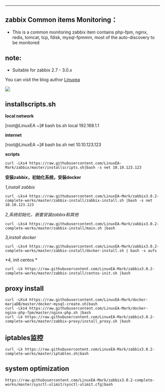 
***
## zabbix Common items Monitoring：

* This is a common monitoring zabbix item contains php-fpm, nginx, redis, tomcat, tcp, fdisk, mysql-fpmmm, most of the auto-discovery to be monitored

## note:
* Suitable for zabbix 2.7 - 3.0.x

You can visit the blog author [Linuxea](http://www.linuxea.com)

![](http://www.zabbix.com/img/3.0/whatsnew/zabbix-whats-new-3.0-dashboard.png)


## installscripts.sh
**local network**

[root@LinuxEA ~]# bash bs.sh local 192.168.1.1


**internet**

[root@LinuxEA ~]# bash bs.sh net 10.10.123.123

**scripts**

```curl -Lks4 https://raw.githubusercontent.com/LinuxEA-Mark/zabbix/master/installscripts.sh|bash -s net 10.10.123.123```

**安装zabbix，初始化系统，安装docker**

*1,install zabbix*

```curl -Lks4 https://raw.githubusercontent.com/LinuxEA-Mark/zabbix3.0.2-complete-works/master/zabbix-install/zabbix-install.sh |bash -s net 10.10.123.123```

*2,系统初始化，嵌套安装zabbix和其他*

```curl -Lks4 https://raw.githubusercontent.com/LinuxEA-Mark/zabbix3.0.2-complete-works/master/zabbix-install/main.sh |bash```

*3,install docker*

```curl -Lks4 https://raw.githubusercontent.com/LinuxEA-Mark/zabbix3.0.2-complete-works/master/zabbix-install/docker-install.sh | bash -s aufs```

*4, init centos *

```curl -Lk https://raw.githubusercontent.com/LinuxEA-Mark/zabbix3.0.2-complete-works/master/zabbix-install/centos-init.sh |bash ```

## proxy install
```
curl -LKs4 https://raw.githubusercontent.com/LinuxEA-Mark/docker-mariaDB/master/docker-mysql-create.sh|bash
curl -Lks4 https://raw.githubusercontent.com/LinuxEA-Mark/docker-nginx-php-fpm/master/nginx-php.sh |bash
curl -Lk https://raw.githubusercontent.com/LinuxEA-Mark/zabbix3.0.2-complete-works/master/zabbix-proxy/install_proxy.sh |bash
```

## iptables监控
```curl -Lk https://raw.githubusercontent.com/LinuxEA-Mark/zabbix3.0.2-complete-works/master/iptables.sh|bash```

## system optimization
```https://raw.githubusercontent.com/LinuxEA-Mark/zabbix3.0.2-complete-works/master/sysctl-ulimit/sysctl-ulimit.cfg|bash```

